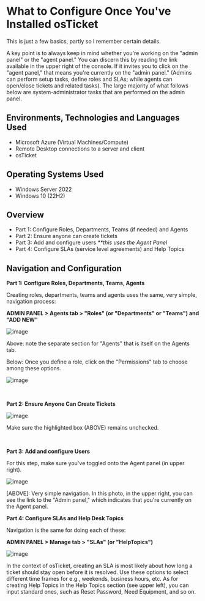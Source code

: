 <h1>What to Configure Once You've Installed osTicket </h1>
This is just a few basics, partly so I remember certain details.
<p></p>
A key point is to always keep in mind whether you're working on the "admin panel" or the "agent panel." You can discern this by reading the link available in the upper right of the console. If it invites you to click on the "agent panel," that means you're currently on the "admin panel." (Admins can perform setup tasks, define roles and SLAs; while agents can open/close tickets and related tasks). The large majority of what follows below are system-administrator tasks that are performed on the admin panel.
<br />


<h2>Environments, Technologies and Languages Used</h2>

- Microsoft Azure (Virtual Machines/Compute)
- Remote Desktop connections to a server and client
- osTicket


<h2>Operating Systems Used </h2>

- Windows Server 2022
- Windows 10 (22H2)

<h2>Overview</h2>

- Part 1: Configure Roles, Departments, Teams (if needed) and Agents
- Part 2: Ensure anyone can create tickets
- Part 3: Add and configure users <i>**this uses the Agent Panel</i>
- Part 4: Configure SLAs (service level agreements) and Help Topics
  
<h2>Navigation and Configuration</h2>

<b>Part 1: Configure Roles, Departments, Teams, Agents</b>

<p>
Creating roles, departments, teams and agents uses the same, very simple, navigation process:
<p></p>
<b>ADMIN PANEL > Agents tab > "Roles" (or "Departments" or "Teams") and "ADD NEW"</b>
<p></p>

![image](https://github.com/lcccodes/post-install-config/assets/171904823/aea394d9-726b-4bfe-9f6d-38a81a3c9902)



</p>
<p>
Above: note the separate section for "Agents" that is itself on the Agents tab. 
<p></p>
Below: Once you define a role, click on the "Permissions" tab to choose among these options.
<p></p>

  ![image](https://github.com/lcccodes/post-install-config/assets/171904823/f71c6d7e-47e5-49ae-ab98-6fe5f01f4431)



</p>
<br />


<b>Part 2: Ensure Anyone Can Create Tickets</b>
<p>

  ![image](https://github.com/lcccodes/post-install-config/assets/171904823/a0fcf64d-1330-4fb0-be55-6fe64446ed2a)



</p>
<p>
Make sure the highlighted box (ABOVE) remains unchecked. 
</p>
<br />


<b>Part 3: Add and configure Users </b>
<p>
<p></p>
For this step, make sure you've toggled onto the Agent panel (in upper right).
<p></p>

![image](https://github.com/lcccodes/post-install-config/assets/171904823/fdd31355-1a39-4ac6-a24b-ec20f0100f67)



</p>
<p>
[ABOVE]: Very simple navigation. In this photo, in the upper right, you can see the link to the "Admin panel," which indicates that you're currently on the Agent panel.
</p>



<b>Part 4: Configure SLAs and Help Desk Topics</b>
</p>
Navigation is the same for doing each of these:
<p></p>
<b>ADMIN PANEL > Manage tab > "SLAs" (or "HelpTopics")</b>
<p>
  
![image](https://github.com/lcccodes/post-install-config/assets/171904823/d2e64fa5-1b10-47ac-896e-aa3c297f36d9)




</p>
<p>
In the context of osTicket, creating an SLA is most likely about how long a ticket should stay open before it is resolved. Use these options to select different time frames for e.g., weekends, business hours, etc.  As for creating Help Topics in the Help Topics section (see upper left), you can input standard ones, such as Reset Password, Need Equipment, and so on.
</p>
<br />

